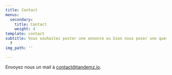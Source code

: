 ```yaml
---
title: Contact
menus:
  secondary:
    title: Contact
    weight: 4
template: contact
subtitle: Vous souhaitez poster une annonce ou bien nous poser une question en particulier
  ?
img_path: ''

---
```

Envoyez nous un mail à [contact@tandemz.io](mailto:contact@tandemz.io "contact@tandemz.io").